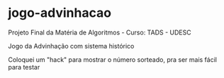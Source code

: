 # jogo-advinhacao

Projeto Final da Matéria de Algoritmos - Curso: TADS - UDESC

Jogo da Advinhação com sistema histórico

Coloquei um "hack" para mostrar o número sorteado, pra ser mais fácil para testar
